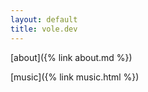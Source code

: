 ```yaml
---
layout: default
title: vole.dev
---
```


[about]({% link about.md %})

[music]({% link music.html %})

